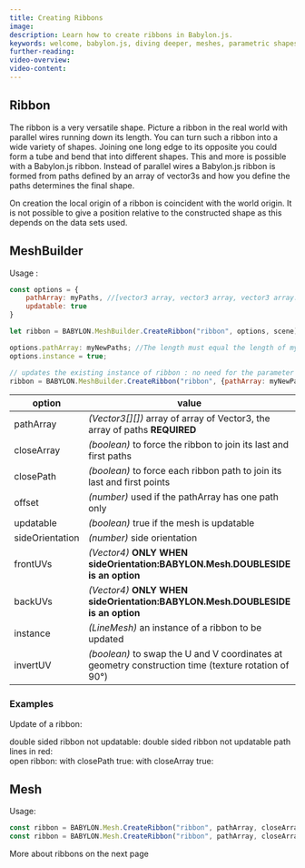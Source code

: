 ```yaml
---
title: Creating Ribbons
image: 
description: Learn how to create ribbons in Babylon.js.
keywords: welcome, babylon.js, diving deeper, meshes, parametric shapes, ribbons
further-reading:
video-overview:
video-content:
---
```


## Ribbon
The ribbon is a very versatile shape. Picture a ribbon in the real world with parallel wires running down its length. You can turn such a ribbon into a wide variety of shapes. Joining one long edge to its opposite you could form a tube and bend that into different shapes. This and more is possible with a Babylon.js ribbon. Instead of parallel wires a Babylon.js ribbon is formed from paths defined by an array of vector3s and how you define the paths determines the final shape. 

On creation the local origin of a ribbon is coincident with the world origin. It is not possible to give a position relative to the constructed shape as this depends on the data sets used.

## MeshBuilder
Usage :
```javascript
const options = {
    pathArray: myPaths, //[vector3 array, vector3 array, vector3 array......]
    updatable: true
}

let ribbon = BABYLON.MeshBuilder.CreateRibbon("ribbon", options, scene); //scene is optional and defaults to the current scene

options.pathArray: myNewPaths; //The length must equal the length of myPaths and myNewPaths[i].length === myPaths[i] for all i
options.instance = true;

// updates the existing instance of ribbon : no need for the parameter scene
ribbon = BABYLON.MeshBuilder.CreateRibbon("ribbon", {pathArray: myNewPath, instance: ribbon});
```

option|value|default value
--------|-----|-------------
pathArray|_(Vector3[][])_  array of array of Vector3, the array of paths **REQUIRED**
closeArray|_(boolean)_  to force the ribbon to join its last and first paths|false
closePath|_(boolean)_  to force each ribbon path to join its last and first points|false
offset|_(number)_  used if the pathArray has one path only|half the path length
updatable|_(boolean)_ true if the mesh is updatable|false
sideOrientation|_(number)_ side orientation|DEFAULTSIDE
frontUVs|_(Vector4)_  **ONLY WHEN sideOrientation:BABYLON.Mesh.DOUBLESIDE is an option** | Vector4(0,0, 1,1) 
backUVs|_(Vector4)_  **ONLY WHEN sideOrientation:BABYLON.Mesh.DOUBLESIDE is an option** | Vector4(0,0, 1,1) 
instance|_(LineMesh)_ an instance of a ribbon to be updated|null
invertUV|_(boolean)_ to swap the U and V coordinates at geometry construction time (texture rotation of 90°)|false

### Examples

Update of a ribbon: <Playground id="#F6JW5W#5" title="Updating a Ribbon" description="Simple example of updating a ribbon." image=""/>

double sided ribbon not updatable: <Playground id="#F6JW5W#6" title="Create a Non Updatable Double Sided Ribbon" description="Simple example of creating a non updatable double sided ribbon." image=""/>
double sided ribbon not updatable path lines in red: <Playground id="#F6JW5W#7" title="Create a Non Updatable Double Sided Ribbon With Red Path Lines" description="Simple example of creating a non updatable double sided ribbon with red path lines." image=""/>  
open ribbon: <Playground id="#F6JW5W#8" title="Create An Open Ribbon" description="Simple example of creating an open ribbon." image=""/>
with closePath true: <Playground id="#F6JW5W#9" title="Create a Ribbon with closePath = True" description="Simple example of creating a ribbon with closePath set to true." image=""/> 
with closeArray true: <Playground id="#F6JW5W#10 " title="Create a Ribbon with closeArray = True" description="Simple example of creating a ribbon with closeArray set to true." image=""/> 


## Mesh
Usage: 
```javascript
const ribbon = BABYLON.Mesh.CreateRibbon("ribbon", pathArray, closeArray, closePath, offset, scene);
const ribbon = BABYLON.Mesh.CreateRibbon("ribbon", pathArray, closeArray, closePath, offset, scene, updatable, sideOrientation, instance); //optional parameters after scene
```

More about ribbons on the next page